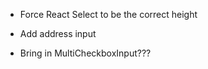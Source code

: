 - Force React Select to be the correct height
- Add address input

- Bring in MultiCheckboxInput???
